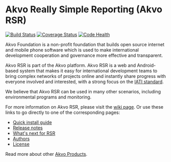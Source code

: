 # Akvo Really Simple Reporting (Akvo RSR)

[![Build Status](https://travis-ci.org/akvo/akvo-rsr.svg?branch=develop)](https://travis-ci.org/akvo/akvo-rsr) [![Coverage Status](https://coveralls.io/repos/github/akvo/akvo-rsr/badge.svg?branch=develop)](https://coveralls.io/github/akvo/akvo-rsr?branch=develop) [![Code Health](https://landscape.io/github/akvo/akvo-rsr/develop/landscape.svg?style=flat)](https://landscape.io/github/akvo/akvo-rsr/develop)

Akvo Foundation is a non-profit foundation that builds open source internet and mobile phone software which is used to make international development cooperation and governance more effective and transparent.

Akvo RSR is part of the Akvo platform. Akvo RSR is a web and Android-based system that makes it easy for international development teams to bring complex networks of projects online and instantly share progress with everyone involved and interested, with a strong focus on the [IATI standard](http://iatistandard.org).

We believe that Akvo RSR can be used in many other scenarios, including environmental programs and monitoring.

For more information on Akvo RSR, please visit the [wiki page](https://github.com/akvo/akvo-rsr/wiki). Or use these links to go directly to one of the corresponding pages:
* [Quick install guide](https://github.com/akvo/akvo-rsr/wiki/Quick-start-guide)
* [Release notes](https://github.com/akvo/akvo-rsr/releases)
* [What's next for RSR](https://github.com/akvo/akvo-rsr/wiki/What's-next-for-RSR)
* [Authors](https://github.com/akvo/akvo-rsr/wiki/Authors)
* [License](https://github.com/akvo/akvo-rsr/wiki/License)

Read more about other [Akvo Products](http://akvo.org/products/).
